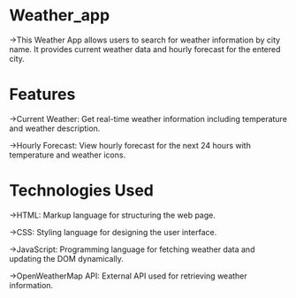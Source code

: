 # Weather_app
->This Weather App allows users to search for weather information by city name. It provides current weather data and hourly forecast for the entered city.

# Features
->Current Weather: Get real-time weather information including temperature and weather description.

->Hourly Forecast: View hourly forecast for the next 24 hours with temperature and weather icons.

# Technologies Used
->HTML: Markup language for structuring the web page.

->CSS: Styling language for designing the user interface.

->JavaScript: Programming language for fetching weather data and updating the DOM dynamically.

->OpenWeatherMap API: External API used for retrieving weather information.
